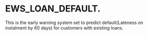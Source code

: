 # EWS_LOAN_DEFAULT.
This is the early warning system set to predict default(Lateness on instalment by 60 days) for customers with existing loans.
